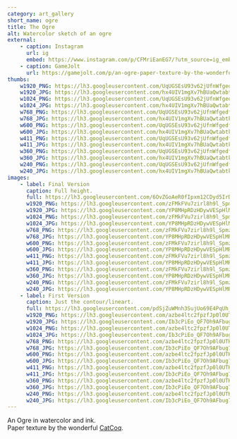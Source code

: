 ```yaml
---
category: art_gallery
short_name: ogre
title: The Ogre
alt: Watercolor sketch of an ogre
external:
    - caption: Instagram
      url: ig
      embed: https://www.instagram.com/p/CFMriEanEG7/?utm_source=ig_embed&amp;utm_campaign=loading
    - caption: GameJolt
      url: https://gamejolt.com/p/an-ogre-paper-texture-by-the-wonderful-catcoq-ydyih9zm
thumbs:
    w1920_PNG: https://lh3.googleusercontent.com/UqUGSEsU93v62jUfnWfgedfh7Q2Ig4sd-pVPYkWEkuQp4oX7YoFZQXOFdmvGc9pYMuJlDrhwzDMyjrDONYbEK1oXPpPHjD5d0Hfi0vkNkdXBXmshGVaRbulr8KrPfYTzg_vBBzAUaw=w355
    w1920_JPG: https://lh3.googleusercontent.com/hx4UIV1mgXv7hBUaQwtabtk6PvBQ0iVzb3nkYVbydG2Z-z9ueKeOFgBIhTG1HfqVNVJT-VLL55VYtItULTbzAl0ztInr3eKpFSk7y_gCIVf6LbpthoBqIwGSCc8eYgBZG19GeYZtsQ=w355
    w1024_PNG: https://lh3.googleusercontent.com/UqUGSEsU93v62jUfnWfgedfh7Q2Ig4sd-pVPYkWEkuQp4oX7YoFZQXOFdmvGc9pYMuJlDrhwzDMyjrDONYbEK1oXPpPHjD5d0Hfi0vkNkdXBXmshGVaRbulr8KrPfYTzg_vBBzAUaw=w284
    w1024_JPG: https://lh3.googleusercontent.com/hx4UIV1mgXv7hBUaQwtabtk6PvBQ0iVzb3nkYVbydG2Z-z9ueKeOFgBIhTG1HfqVNVJT-VLL55VYtItULTbzAl0ztInr3eKpFSk7y_gCIVf6LbpthoBqIwGSCc8eYgBZG19GeYZtsQ=w284
    w768_PNG: https://lh3.googleusercontent.com/UqUGSEsU93v62jUfnWfgedfh7Q2Ig4sd-pVPYkWEkuQp4oX7YoFZQXOFdmvGc9pYMuJlDrhwzDMyjrDONYbEK1oXPpPHjD5d0Hfi0vkNkdXBXmshGVaRbulr8KrPfYTzg_vBBzAUaw=w213
    w768_JPG: https://lh3.googleusercontent.com/hx4UIV1mgXv7hBUaQwtabtk6PvBQ0iVzb3nkYVbydG2Z-z9ueKeOFgBIhTG1HfqVNVJT-VLL55VYtItULTbzAl0ztInr3eKpFSk7y_gCIVf6LbpthoBqIwGSCc8eYgBZG19GeYZtsQ=w213
    w600_PNG: https://lh3.googleusercontent.com/UqUGSEsU93v62jUfnWfgedfh7Q2Ig4sd-pVPYkWEkuQp4oX7YoFZQXOFdmvGc9pYMuJlDrhwzDMyjrDONYbEK1oXPpPHjD5d0Hfi0vkNkdXBXmshGVaRbulr8KrPfYTzg_vBBzAUaw=w166
    w600_JPG: https://lh3.googleusercontent.com/hx4UIV1mgXv7hBUaQwtabtk6PvBQ0iVzb3nkYVbydG2Z-z9ueKeOFgBIhTG1HfqVNVJT-VLL55VYtItULTbzAl0ztInr3eKpFSk7y_gCIVf6LbpthoBqIwGSCc8eYgBZG19GeYZtsQ=w166
    w411_PNG: https://lh3.googleusercontent.com/UqUGSEsU93v62jUfnWfgedfh7Q2Ig4sd-pVPYkWEkuQp4oX7YoFZQXOFdmvGc9pYMuJlDrhwzDMyjrDONYbEK1oXPpPHjD5d0Hfi0vkNkdXBXmshGVaRbulr8KrPfYTzg_vBBzAUaw=w114
    w411_JPG: https://lh3.googleusercontent.com/hx4UIV1mgXv7hBUaQwtabtk6PvBQ0iVzb3nkYVbydG2Z-z9ueKeOFgBIhTG1HfqVNVJT-VLL55VYtItULTbzAl0ztInr3eKpFSk7y_gCIVf6LbpthoBqIwGSCc8eYgBZG19GeYZtsQ=w114
    w360_PNG: https://lh3.googleusercontent.com/UqUGSEsU93v62jUfnWfgedfh7Q2Ig4sd-pVPYkWEkuQp4oX7YoFZQXOFdmvGc9pYMuJlDrhwzDMyjrDONYbEK1oXPpPHjD5d0Hfi0vkNkdXBXmshGVaRbulr8KrPfYTzg_vBBzAUaw=w100
    w360_JPG: https://lh3.googleusercontent.com/hx4UIV1mgXv7hBUaQwtabtk6PvBQ0iVzb3nkYVbydG2Z-z9ueKeOFgBIhTG1HfqVNVJT-VLL55VYtItULTbzAl0ztInr3eKpFSk7y_gCIVf6LbpthoBqIwGSCc8eYgBZG19GeYZtsQ=w100
    w240_PNG: https://lh3.googleusercontent.com/UqUGSEsU93v62jUfnWfgedfh7Q2Ig4sd-pVPYkWEkuQp4oX7YoFZQXOFdmvGc9pYMuJlDrhwzDMyjrDONYbEK1oXPpPHjD5d0Hfi0vkNkdXBXmshGVaRbulr8KrPfYTzg_vBBzAUaw=w66
    w240_JPG: https://lh3.googleusercontent.com/hx4UIV1mgXv7hBUaQwtabtk6PvBQ0iVzb3nkYVbydG2Z-z9ueKeOFgBIhTG1HfqVNVJT-VLL55VYtItULTbzAl0ztInr3eKpFSk7y_gCIVf6LbpthoBqIwGSCc8eYgBZG19GeYZtsQ=w66
images:
    - label: Final Version
      caption: Full height.
      full: https://lh3.googleusercontent.com/6OvZGoAeR0fIpxm12CDyd5IrDVVdXaurNLN6geIkStypA1RELscDrUKvNWA5DxTFGYU8UGg9Ecx2oABuw5WvWU4NKNL37tW52mHlUcEZRONoZf2QznLoG7GRgmOOcAdzq1hESEizBg=w1080-h1080
      w1920_PNG: https://lh3.googleusercontent.com/zFMkFVu7zirl8h9l_SpmzavkgWGeIq8RW2pkZ0upVr2cc7qhJIe9lc0JevkQuOBNGzyYtCbJ9DGreuP4H7OlRvc1yNH1PLtSVWvDi5VfShWQi_I6m-AQ8G-fBq5zwjK1T2agDBS9nw=w850
      w1920_JPG: https://lh3.googleusercontent.com/YP8MHpRDzHDywVESpHlMRRIj6zzmmwRpYOmcKsaMsHjpxeHykdZejFc-dy4JDoYt72o2LRQteni24msb78IYQdyU2ClTNOs1hE9DLNBUH7LLZCqdMU0IM8Pn-6g2_TV_3Zkv6-qnxw=w850
      w1024_PNG: https://lh3.googleusercontent.com/zFMkFVu7zirl8h9l_SpmzavkgWGeIq8RW2pkZ0upVr2cc7qhJIe9lc0JevkQuOBNGzyYtCbJ9DGreuP4H7OlRvc1yNH1PLtSVWvDi5VfShWQi_I6m-AQ8G-fBq5zwjK1T2agDBS9nw=w711
      w1024_JPG: https://lh3.googleusercontent.com/YP8MHpRDzHDywVESpHlMRRIj6zzmmwRpYOmcKsaMsHjpxeHykdZejFc-dy4JDoYt72o2LRQteni24msb78IYQdyU2ClTNOs1hE9DLNBUH7LLZCqdMU0IM8Pn-6g2_TV_3Zkv6-qnxw=w711
      w768_PNG: https://lh3.googleusercontent.com/zFMkFVu7zirl8h9l_SpmzavkgWGeIq8RW2pkZ0upVr2cc7qhJIe9lc0JevkQuOBNGzyYtCbJ9DGreuP4H7OlRvc1yNH1PLtSVWvDi5VfShWQi_I6m-AQ8G-fBq5zwjK1T2agDBS9nw=w533
      w768_JPG: https://lh3.googleusercontent.com/YP8MHpRDzHDywVESpHlMRRIj6zzmmwRpYOmcKsaMsHjpxeHykdZejFc-dy4JDoYt72o2LRQteni24msb78IYQdyU2ClTNOs1hE9DLNBUH7LLZCqdMU0IM8Pn-6g2_TV_3Zkv6-qnxw=w533
      w600_PNG: https://lh3.googleusercontent.com/zFMkFVu7zirl8h9l_SpmzavkgWGeIq8RW2pkZ0upVr2cc7qhJIe9lc0JevkQuOBNGzyYtCbJ9DGreuP4H7OlRvc1yNH1PLtSVWvDi5VfShWQi_I6m-AQ8G-fBq5zwjK1T2agDBS9nw=w416
      w600_JPG: https://lh3.googleusercontent.com/YP8MHpRDzHDywVESpHlMRRIj6zzmmwRpYOmcKsaMsHjpxeHykdZejFc-dy4JDoYt72o2LRQteni24msb78IYQdyU2ClTNOs1hE9DLNBUH7LLZCqdMU0IM8Pn-6g2_TV_3Zkv6-qnxw=w416
      w411_PNG: https://lh3.googleusercontent.com/zFMkFVu7zirl8h9l_SpmzavkgWGeIq8RW2pkZ0upVr2cc7qhJIe9lc0JevkQuOBNGzyYtCbJ9DGreuP4H7OlRvc1yNH1PLtSVWvDi5VfShWQi_I6m-AQ8G-fBq5zwjK1T2agDBS9nw=w285
      w411_JPG: https://lh3.googleusercontent.com/YP8MHpRDzHDywVESpHlMRRIj6zzmmwRpYOmcKsaMsHjpxeHykdZejFc-dy4JDoYt72o2LRQteni24msb78IYQdyU2ClTNOs1hE9DLNBUH7LLZCqdMU0IM8Pn-6g2_TV_3Zkv6-qnxw=w285
      w360_PNG: https://lh3.googleusercontent.com/zFMkFVu7zirl8h9l_SpmzavkgWGeIq8RW2pkZ0upVr2cc7qhJIe9lc0JevkQuOBNGzyYtCbJ9DGreuP4H7OlRvc1yNH1PLtSVWvDi5VfShWQi_I6m-AQ8G-fBq5zwjK1T2agDBS9nw=w250
      w360_JPG: https://lh3.googleusercontent.com/YP8MHpRDzHDywVESpHlMRRIj6zzmmwRpYOmcKsaMsHjpxeHykdZejFc-dy4JDoYt72o2LRQteni24msb78IYQdyU2ClTNOs1hE9DLNBUH7LLZCqdMU0IM8Pn-6g2_TV_3Zkv6-qnxw=w250
      w240_PNG: https://lh3.googleusercontent.com/zFMkFVu7zirl8h9l_SpmzavkgWGeIq8RW2pkZ0upVr2cc7qhJIe9lc0JevkQuOBNGzyYtCbJ9DGreuP4H7OlRvc1yNH1PLtSVWvDi5VfShWQi_I6m-AQ8G-fBq5zwjK1T2agDBS9nw=w166
      w240_JPG: https://lh3.googleusercontent.com/YP8MHpRDzHDywVESpHlMRRIj6zzmmwRpYOmcKsaMsHjpxeHykdZejFc-dy4JDoYt72o2LRQteni24msb78IYQdyU2ClTNOs1hE9DLNBUH7LLZCqdMU0IM8Pn-6g2_TV_3Zkv6-qnxw=w166
    - label: First Version
      caption: Just the contour/lineart.
      full: https://lh3.googleusercontent.com/pdSjZuWMnh3SujUo69E4PqUh_XtAd3ZF0-BQq9EzeFIacFRPiwML4Rt-xD2eHpYFX5hiNHTupm7w7Mq-ZwSkZ22Lfymq_mjzJwe9ztqG8b1rNvI9mqw3TYx8ug1tT_3xDqQ7mxPHUg=w1080-h1080
      w1920_PNG: https://lh3.googleusercontent.com/azbe4ltc2fpzfJp0l0UTKLAkBm4NWVm7mvDWQylQeu031u-83UunQozmXzbaFN63tq8SMlgQDtd7q4glq5khp7--WQWNrpSxy6c4rZKt4Y7PWX_lcHmWH9x4grb7IGL94Jlu4GPWFQ=w850
      w1920_JPG: https://lh3.googleusercontent.com/Ib3cPiEo_QF7Oh9AFbug7sK0rb1QDX9sHlx4pU0hVk5L9x2R0OWVPCSeVxMncDio-5oPq8W6QOiX1R12wcZDN6O2v9TPHNvJ-0F3rpOvmXoX1-4HLq2kjKEYvxKoMj1tEAe-UzB1Mw=w850
      w1024_PNG: https://lh3.googleusercontent.com/azbe4ltc2fpzfJp0l0UTKLAkBm4NWVm7mvDWQylQeu031u-83UunQozmXzbaFN63tq8SMlgQDtd7q4glq5khp7--WQWNrpSxy6c4rZKt4Y7PWX_lcHmWH9x4grb7IGL94Jlu4GPWFQ=w711
      w1024_JPG: https://lh3.googleusercontent.com/Ib3cPiEo_QF7Oh9AFbug7sK0rb1QDX9sHlx4pU0hVk5L9x2R0OWVPCSeVxMncDio-5oPq8W6QOiX1R12wcZDN6O2v9TPHNvJ-0F3rpOvmXoX1-4HLq2kjKEYvxKoMj1tEAe-UzB1Mw=w711
      w768_PNG: https://lh3.googleusercontent.com/azbe4ltc2fpzfJp0l0UTKLAkBm4NWVm7mvDWQylQeu031u-83UunQozmXzbaFN63tq8SMlgQDtd7q4glq5khp7--WQWNrpSxy6c4rZKt4Y7PWX_lcHmWH9x4grb7IGL94Jlu4GPWFQ=w533
      w768_JPG: https://lh3.googleusercontent.com/Ib3cPiEo_QF7Oh9AFbug7sK0rb1QDX9sHlx4pU0hVk5L9x2R0OWVPCSeVxMncDio-5oPq8W6QOiX1R12wcZDN6O2v9TPHNvJ-0F3rpOvmXoX1-4HLq2kjKEYvxKoMj1tEAe-UzB1Mw=w533
      w600_PNG: https://lh3.googleusercontent.com/azbe4ltc2fpzfJp0l0UTKLAkBm4NWVm7mvDWQylQeu031u-83UunQozmXzbaFN63tq8SMlgQDtd7q4glq5khp7--WQWNrpSxy6c4rZKt4Y7PWX_lcHmWH9x4grb7IGL94Jlu4GPWFQ=w416
      w600_JPG: https://lh3.googleusercontent.com/Ib3cPiEo_QF7Oh9AFbug7sK0rb1QDX9sHlx4pU0hVk5L9x2R0OWVPCSeVxMncDio-5oPq8W6QOiX1R12wcZDN6O2v9TPHNvJ-0F3rpOvmXoX1-4HLq2kjKEYvxKoMj1tEAe-UzB1Mw=w416
      w411_PNG: https://lh3.googleusercontent.com/azbe4ltc2fpzfJp0l0UTKLAkBm4NWVm7mvDWQylQeu031u-83UunQozmXzbaFN63tq8SMlgQDtd7q4glq5khp7--WQWNrpSxy6c4rZKt4Y7PWX_lcHmWH9x4grb7IGL94Jlu4GPWFQ=w285
      w411_JPG: https://lh3.googleusercontent.com/Ib3cPiEo_QF7Oh9AFbug7sK0rb1QDX9sHlx4pU0hVk5L9x2R0OWVPCSeVxMncDio-5oPq8W6QOiX1R12wcZDN6O2v9TPHNvJ-0F3rpOvmXoX1-4HLq2kjKEYvxKoMj1tEAe-UzB1Mw=w285
      w360_PNG: https://lh3.googleusercontent.com/azbe4ltc2fpzfJp0l0UTKLAkBm4NWVm7mvDWQylQeu031u-83UunQozmXzbaFN63tq8SMlgQDtd7q4glq5khp7--WQWNrpSxy6c4rZKt4Y7PWX_lcHmWH9x4grb7IGL94Jlu4GPWFQ=w250
      w360_JPG: https://lh3.googleusercontent.com/Ib3cPiEo_QF7Oh9AFbug7sK0rb1QDX9sHlx4pU0hVk5L9x2R0OWVPCSeVxMncDio-5oPq8W6QOiX1R12wcZDN6O2v9TPHNvJ-0F3rpOvmXoX1-4HLq2kjKEYvxKoMj1tEAe-UzB1Mw=w250
      w240_PNG: https://lh3.googleusercontent.com/azbe4ltc2fpzfJp0l0UTKLAkBm4NWVm7mvDWQylQeu031u-83UunQozmXzbaFN63tq8SMlgQDtd7q4glq5khp7--WQWNrpSxy6c4rZKt4Y7PWX_lcHmWH9x4grb7IGL94Jlu4GPWFQ=w166
      w240_JPG: https://lh3.googleusercontent.com/Ib3cPiEo_QF7Oh9AFbug7sK0rb1QDX9sHlx4pU0hVk5L9x2R0OWVPCSeVxMncDio-5oPq8W6QOiX1R12wcZDN6O2v9TPHNvJ-0F3rpOvmXoX1-4HLq2kjKEYvxKoMj1tEAe-UzB1Mw=w166
---
```


An Ogre in watercolor and ink.  
Paper texture by the wonderful [CatCoq](https://www.instagram.com/catcoq/).
